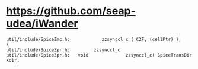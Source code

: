 # https://github.com/seap-udea/iWander

```console
util/include/SpiceZmc.h:            zzsynccl_c ( C2F, (cellPtr) );                           \
util/include/SpiceZpr.h:         zzsynccl_c
util/include/SpiceZpr.h:   void              zzsynccl_c( SpiceTransDir       xdir,

```
